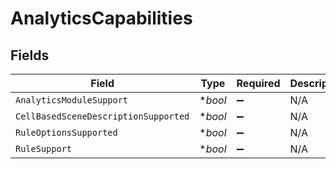 # AnalyticsCapabilities


## Fields

| Field                                | Type                                 | Required                             | Description                          |
| ------------------------------------ | ------------------------------------ | ------------------------------------ | ------------------------------------ |
| `AnalyticsModuleSupport`             | **bool*                              | :heavy_minus_sign:                   | N/A                                  |
| `CellBasedSceneDescriptionSupported` | **bool*                              | :heavy_minus_sign:                   | N/A                                  |
| `RuleOptionsSupported`               | **bool*                              | :heavy_minus_sign:                   | N/A                                  |
| `RuleSupport`                        | **bool*                              | :heavy_minus_sign:                   | N/A                                  |